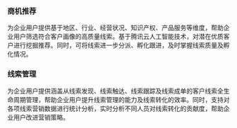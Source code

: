 ### 商机推荐
为企业用户提供基于地区、行业、经营状况、知识产权、产品服务等维度，帮助企业用户筛选符合客户画像的高质量线索。基于腾讯云人工智能技术，对潜在优质客户进行挖掘推荐。同时，可将线索进一步分派、孵化跟进，及时掌握线索质量及孵化情况。


### 线索管理
为企业用户提供涵盖从线索发现、线索触达、线索跟踪及线索成单的客户线索全生命周期管理，帮助企业用户提升线索管理的能力及线索转化的效率。同时，支持对各项线索营销数据进行统计分析，实时分析不同人员对线索转化的贡献度，帮助企业用户改进营销策略。
